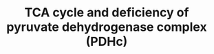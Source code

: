 ---
annotations:
- id: PW:0001752
  parent: disease pathway
  type: Pathway Ontology
  value: pyruvate decarboxylase deficiency pathway
- id: PW:0000013
  parent: disease pathway
  type: Pathway Ontology
  value: disease pathway
- id: PW:0000026
  parent: classic metabolic pathway
  type: Pathway Ontology
  value: citric acid cycle pathway
authors:
- Mkutmon
- MaintBot
- MirellaKalafati
- Eweitz
description: ''
last-edited: 2021-05-21
organisms:
- Bos taurus
redirect_from:
- /index.php/Pathway:WP3149
- /instance/WP3149
- /instance/WP3149_rr117622
revision: r117622
schema-jsonld:
- '@context': https://schema.org/
  '@id': https://wikipathways.github.io/pathways/WP3149.html
  '@type': Dataset
  creator:
    '@type': Organization
    name: WikiPathways
  description: ''
  keywords:
  - (S)-Malate
  - 2-Hydroxy-ethyl-ThPP
  - 2-Oxo-glutarate
  - ACLY
  - ACO1
  - Acetyl-CoA
  - CS
  - Citrate
  - DLAT
  - DLD
  - DLST
  - Dihydro-lipoamide-E
  - FH
  - Fumarate
  - IDH1
  - IDH3A
  - Isocitrate
  - Lipoamide-E
  - MDH1
  - OGDH
  - Oxaloacetate
  - Oxalosuccinate
  - PC
  - PCK1
  - PDHA1
  - Phosphoenol-pyruvate
  - Pyruvate
  - S-Acetyldihydro-lipoamide-E
  - SDHA
  - SUCLG2
  - Succinate
  - Succinoyl-CoA
  - ThPP
  license: CC0
  name: TCA cycle and deficiency of pyruvate dehydrogenase complex (PDHc)
seo: CreativeWork
title: TCA cycle and deficiency of pyruvate dehydrogenase complex (PDHc)
wpid: WP3149
---